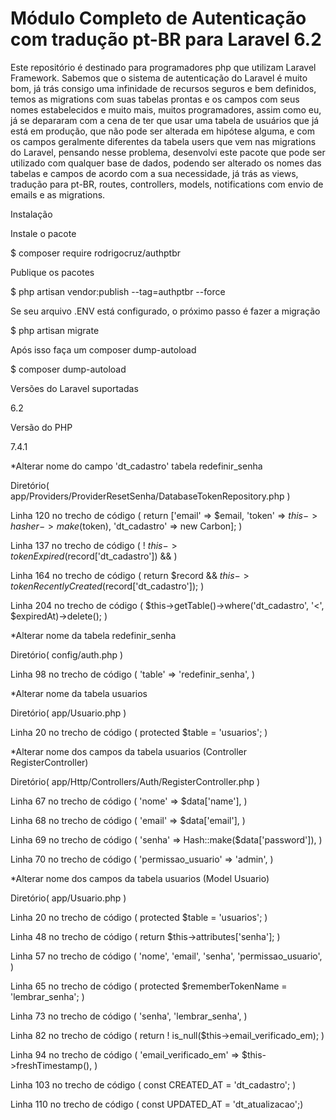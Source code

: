 # Módulo Completo de Autenticação com tradução pt-BR para Laravel 6.2
Este repositório é destinado para programadores php que utilizam Laravel Framework. Sabemos que o sistema de autenticação  do Laravel é muito bom, já trás consigo uma infinidade de recursos seguros e bem definidos, temos as migrations com suas  tabelas prontas e os campos com seus nomes estabelecidos e muito mais, muitos programadores, assim como eu, já se depararam  com a cena de ter que usar uma tabela de usuários que já está em produção, que não pode ser alterada em hipótese alguma, e com os campos geralmente diferentes da tabela users que vem nas migrations do Laravel, pensando nesse problema, desenvolvi este pacote que pode ser utilizado com qualquer base de dados, podendo ser alterado os nomes das tabelas e campos de acordo com a sua necessidade, já trás  as views, tradução para pt-BR, routes, controllers, models, notifications com envio de emails e as migrations.


Instalação

Instale o pacote

$ composer require rodrigocruz/authptbr


Publique os pacotes

$ php artisan vendor:publish --tag=authptbr --force

Se seu arquivo .ENV está configurado, o próximo passo é fazer a migração

$ php artisan migrate

Após isso faça um composer dump-autoload

$ composer dump-autoload

Versões do Laravel suportadas

6.2

Versão do PHP

7.4.1

*Alterar nome do campo 'dt_cadastro' tabela redefinir_senha

Diretório( app/Providers/ProviderResetSenha/DatabaseTokenRepository.php )

Linha 120 no trecho de código ( return ['email' => $email, 'token' => $this->hasher->make($token), 'dt_cadastro' => new Carbon]; )

Linha 137 no trecho de código ( ! $this->tokenExpired($record['dt_cadastro']) && )

Linha 164 no trecho de código ( return $record && $this->tokenRecentlyCreated($record['dt_cadastro']); )

Linha 204 no trecho de código ( $this->getTable()->where('dt_cadastro', '<', $expiredAt)->delete(); )


*Alterar nome da tabela redefinir_senha

Diretório( config/auth.php )

Linha 98 no trecho de código ( 'table' => 'redefinir_senha', )


*Alterar nome da tabela usuarios

Diretório( app/Usuario.php )

Linha 20 no trecho de código ( protected $table = 'usuarios'; )


*Alterar nome dos campos da tabela usuarios (Controller RegisterController)

Diretório( app/Http/Controllers/Auth/RegisterController.php )

Linha 67 no trecho de código ( 'nome' => $data['name'], )

Linha 68 no trecho de código ( 'email' => $data['email'], )

Linha 69 no trecho de código ( 'senha' => Hash::make($data['password']), )

Linha 70 no trecho de código ( 'permissao_usuario' => 'admin', )


*Alterar nome dos campos da tabela usuarios (Model Usuario)

Diretório( app/Usuario.php )

Linha 20 no trecho de código ( protected $table = 'usuarios'; )

Linha 48 no trecho de código ( return $this->attributes['senha']; )

Linha 57 no trecho de código ( 'nome', 'email', 'senha', 'permissao_usuario', )

Linha 65 no trecho de código ( protected $rememberTokenName = 'lembrar_senha'; )

Linha 73 no trecho de código ( 'senha', 'lembrar_senha', )

Linha 82 no trecho de código ( return ! is_null($this->email_verificado_em); )

Linha 94 no trecho de código ( 'email_verificado_em' => $this->freshTimestamp(), )

Linha 103 no trecho de código ( const CREATED_AT = 'dt_cadastro'; )

Linha 110 no trecho de código ( const UPDATED_AT = 'dt_atualizacao';)
